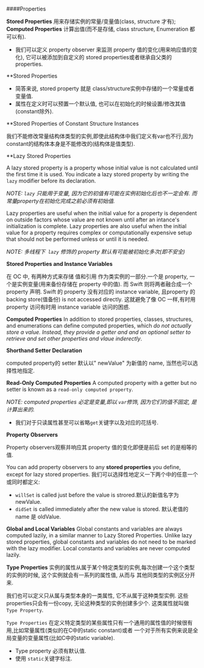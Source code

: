 ####Properties

**Stored Properties** 用来存储实例的常量/变量值(class, structure 才有); **Computed Properties** 计算出值(而不是存储, class structure, Enumeration 都可以有).

* 我们可以定义 property observer 来监测 property 值的变化(用来响应值的变化), 它可以被添加到自定义的 stored properties或者继承自父类的 properties.

**Stored Properties

* 简答来说, stored property 就是 class/structure实例中存储的一个常量或者变量值.
* 属性在定义时可以预置一个默认值, 也可以在初始化的时候设置/修改其值(constant除外).

**Stored Properties of Constant Structure Instances

我们不能修改常量结构体类型的实例,即使此结构体中我们定义有var也不行,因为 constant的结构体本身是不能修改的(结构体是值类型).

**Lazy Stored Properties

A lazy stored property is a property whose initial value is not calculated until the first time it is used. You indicate a lazy stored property by writing the `lazy` modifier before its declaration.

*NOTE: `lazy` 只能用于变量, 因为它的初值有可能在实例初始化后也不一定会有. 而常量property在初始化完成之前必须有初始值.*

Lazy properties are useful when the initial value for a property is dependent on outside factors whose value are not known until after an intance's initialization is complete. Lazy properties are also useful when the initial value for a property requires complex or computationally expensive setup that should not be performed unless or until it is needed.

*NOTE: 多线程下` lazy` 修饰的 property 默认有可能被初始化多次(即不安全)*

**Stored Properties and Instance Variables**

在 OC 中, 有两种方式来存储  值和引用 作为类实例的一部分.一个是 property, 一个是实例变量(用来备份存储在 property 中的值). 而 Swift 则将两者融合成一个 property 声明. Swift 的 property 没有对应的 instance variable, 且property 的backing store(值备份) is not accessed directly. 这就避免了像 OC 一样,有时用 property 访问有时用 instance variable 访问的困惑.

**Computed Properties**
In addition to stored properties, classes, structures, and enumerations can define computed properties, which *do not actually store a value. Instead, they provide a getter and and an optional setter to retrieve and set other properties and vlaue inderectly*.

**Shorthand Setter Declaration**

computed property的 setter 默认以" newValue" 为新值的 name, 当然也可以选择性地指定.

**Read-Only Computed Properties**
    A computed property with a getter but no setter is known as a `read-only computed property`.
    
*NOTE: computed properties 必定是变量,即以 `var`修饰, 因为它们的值不固定, 是计算出来的.*

* 我们对于只读属性甚至可以省略`get`关键字以及对应的花括号. 

**Property Observers**

Property observers观察并响应其 property 值的变化即便是前后 set 的是相等的值.

You can add property observers to any **stored properties** you define, except for lazy stored properties.
我们可以选择性地定义一下两个中的任意一个或同时都定义:
* `willSet` is called just before the value is strored.默认的新值名字为 newValue.
* `didSet` is called immediately after the new value is stored. 默认老值的 name 是 oldValue.

**Global and Local Variables**
Global constants and variables are always computed lazily, in a similar manner to Lazy Stored Properties. Unlike lazy stored properties, global constants and variables do not need to be marked with the lazy modifier. Local constants and variables are never computed lazily.

**Type Properties**
实例的属性从属于某个特定类型的实例,每次创建一个这个类型的实例的时候, 这个实例就会有一系列的属性值, 从而与 其他同类型的实例区分开来.

我们也可以定义只从属与类型本身的一类属性, 它不从属于这种类型实例. 这些properties只会有一份copy, 无论这种类型的实例创建多少个. 这类属性就叫做`Type Property`.

`Type Properties` 在定义特定类型的某些属性只有一个通用的属性值的时候很有用,比如常量属性(类似的在C中的static constant)或者 一个对于所有实例来说是全局变量的变量属性(比如C中的static variable).

* Type property 必须有默认值.
* 使用 `static`关键字标注.

































